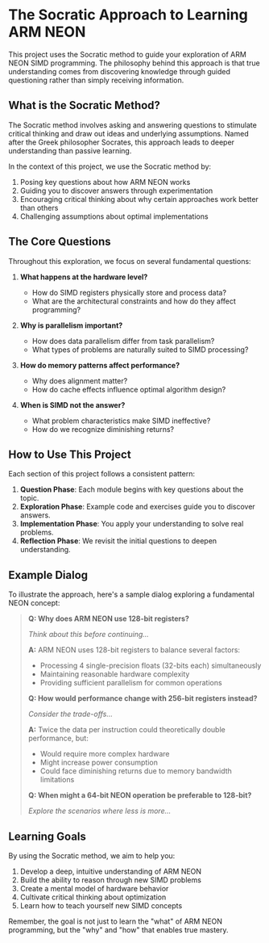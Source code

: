 # The Socratic Approach to Learning ARM NEON

This project uses the Socratic method to guide your exploration of ARM NEON SIMD programming. The philosophy behind this approach is that true understanding comes from discovering knowledge through guided questioning rather than simply receiving information.

## What is the Socratic Method?

The Socratic method involves asking and answering questions to stimulate critical thinking and draw out ideas and underlying assumptions. Named after the Greek philosopher Socrates, this approach leads to deeper understanding than passive learning.

In the context of this project, we use the Socratic method by:

1. Posing key questions about how ARM NEON works
2. Guiding you to discover answers through experimentation
3. Encouraging critical thinking about why certain approaches work better than others
4. Challenging assumptions about optimal implementations

## The Core Questions

Throughout this exploration, we focus on several fundamental questions:

1. **What happens at the hardware level?**
   - How do SIMD registers physically store and process data?
   - What are the architectural constraints and how do they affect programming?

2. **Why is parallelism important?**
   - How does data parallelism differ from task parallelism?
   - What types of problems are naturally suited to SIMD processing?

3. **How do memory patterns affect performance?**
   - Why does alignment matter?
   - How do cache effects influence optimal algorithm design?

4. **When is SIMD not the answer?**
   - What problem characteristics make SIMD ineffective?
   - How do we recognize diminishing returns?

## How to Use This Project

Each section of this project follows a consistent pattern:

1. **Question Phase**: Each module begins with key questions about the topic.
2. **Exploration Phase**: Example code and exercises guide you to discover answers.
3. **Implementation Phase**: You apply your understanding to solve real problems.
4. **Reflection Phase**: We revisit the initial questions to deepen understanding.

## Example Dialog

To illustrate the approach, here's a sample dialog exploring a fundamental NEON concept:

> **Q: Why does ARM NEON use 128-bit registers?**
> 
> *Think about this before continuing...*
> 
> **A:** ARM NEON uses 128-bit registers to balance several factors:
> - Processing 4 single-precision floats (32-bits each) simultaneously
> - Maintaining reasonable hardware complexity
> - Providing sufficient parallelism for common operations
> 
> **Q: How would performance change with 256-bit registers instead?**
> 
> *Consider the trade-offs...*
> 
> **A:** Twice the data per instruction could theoretically double performance, but:
> - Would require more complex hardware
> - Might increase power consumption
> - Could face diminishing returns due to memory bandwidth limitations
> 
> **Q: When might a 64-bit NEON operation be preferable to 128-bit?**
> 
> *Explore the scenarios where less is more...*

## Learning Goals

By using the Socratic method, we aim to help you:

1. Develop a deep, intuitive understanding of ARM NEON
2. Build the ability to reason through new SIMD problems
3. Create a mental model of hardware behavior
4. Cultivate critical thinking about optimization
5. Learn how to teach yourself new SIMD concepts

Remember, the goal is not just to learn the "what" of ARM NEON programming, but the "why" and "how" that enables true mastery.
